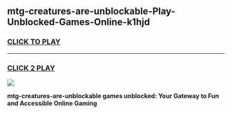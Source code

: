 
## mtg-creatures-are-unblockable-Play-Unblocked-Games-Online-k1hjd
<h3>
<a href="https://premium76.site?title=mtg-creatures-are-unblockable&ref=25A">CLICK TO PLAY</a></h3>
<hr>

<h3>
<a href="https://premium76.site?title=mtg-creatures-are-unblockable&ref=25A">CLICK 2 PLAY</a>
  
</h3>

<a href="https://premium76.site?title=mtg-creatures-are-unblockable&ref=25A"><img src="https://clearcache.store/games.png"></a>


**mtg-creatures-are-unblockable games unblocked: Your Gateway to Fun and Accessible Online Gaming**
